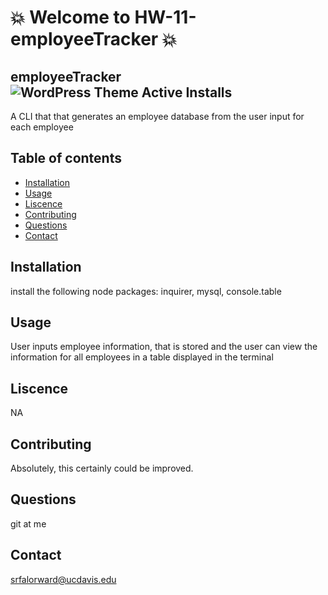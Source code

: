 # :boom: Welcome to HW-11-employeeTracker :boom:


## employeeTracker![WordPress Theme Active Installs](https://img.shields.io/wordpress/theme/installs/twentysixteen)
A CLI that that generates an employee database from the user input for each employee

## Table of contents
- [Installation](#Installation)
- [Usage](#Usage)
- [Liscence](#Liscence)
- [Contributing](#Contributing)
- [Questions](#Questions)
- [Contact](#Contact)

## Installation
install the following node packages: inquirer, mysql, console.table

## Usage
User inputs employee information, that is stored and the user can view the information for all employees in a table displayed in the terminal

## Liscence
NA

## Contributing
Absolutely, this certainly could be improved.

## Questions
git at me

## Contact
srfalorward@ucdavis.edu
